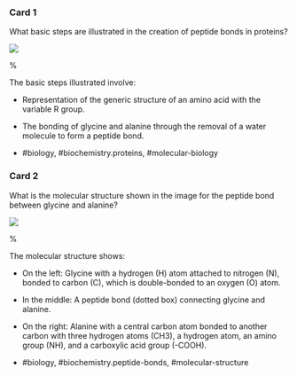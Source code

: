 ### Card 1

What basic steps are illustrated in the creation of peptide bonds in proteins?

![](https://cdn.mathpix.com/cropped/2024_07_05_66dd054e60456da11f1bg-1.jpg?height=316&width=377&top_left_y=703&top_left_x=872)

%

The basic steps illustrated involve:
- Representation of the generic structure of an amino acid with the variable $\mathrm{R}$ group.
- The bonding of glycine and alanine through the removal of a water molecule to form a peptide bond.

- #biology, #biochemistry.proteins, #molecular-biology

### Card 2

What is the molecular structure shown in the image for the peptide bond between glycine and alanine?

![](https://cdn.mathpix.com/cropped/2024_07_05_66dd054e60456da11f1bg-1.jpg?height=316&width=377&top_left_y=703&top_left_x=872)

%

The molecular structure shows:
- On the left: Glycine with a hydrogen (H) atom attached to nitrogen (N), bonded to carbon (C), which is double-bonded to an oxygen (O) atom.
- In the middle: A peptide bond (dotted box) connecting glycine and alanine.
- On the right: Alanine with a central carbon atom bonded to another carbon with three hydrogen atoms (CH3), a hydrogen atom, an amino group (NH), and a carboxylic acid group (-COOH).

- #biology, #biochemistry.peptide-bonds, #molecular-structure